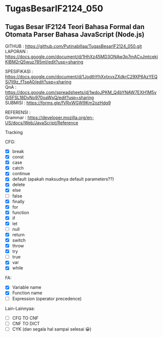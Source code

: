 # TugasBesarIF2124_050
## Tugas Besar IF2124 Teori Bahasa Formal dan Otomata Parser Bahasa JavaScript (Node.js)

GITHUB      : https://github.com/Putinabillaa/TugasBesarIF2124_050.git
<br>
LAPORAN     : https://docs.google.com/document/d/1HhXz45MD3ONAw3p7mACvJmtcekjKlBM2rQ5wuz785mI/edit?usp=sharing
<br>

SPESIFIKASI : https://docs.google.com/document/d/1JodthYhXxtxvxZXdkrC29XP6AzYEQSi7ll9z_fTseA0/edit?usp=sharing
<br>
QnA         : https://docs.google.com/spreadsheets/d/1wdoJPKM_Q4bYNAW7EXH1M5vGi5FSL18DvNo970oaWxQ/edit?usp=sharing
<br>
SUBMISI     : https://forms.gle/fVRxWGW9Km2ozHdq9
<br>

REFERENSI : <br>
Grammar           : https://developer.mozilla.org/en-US/docs/Web/JavaScript/Reference <br>

Tracking

CFG:
- [x] break
- [x] const 
- [x] case
- [x] catch
- [x] continue
- [x] default (apakah maksudnya default parameters??)
- [x] delete
- [x] else
- [ ] false
- [x] finally
- [x] for
- [x] function
- [x] if
- [x] let
- [ ] null
- [x] return
- [x] switch
- [x] throw
- [x] try
- [ ] true
- [x] var
- [x] while

FA:
- [x] Variable name
- [x] Function name
- [ ] Expression (operator precedence)

Lain-Lainnyaa:
- [ ] CFG TO CNF
- [ ] CNF TO DICT
- [ ] CYK (dan segala hal sampai selesai 😀)
